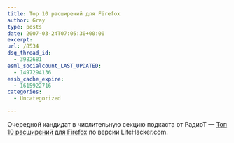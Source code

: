 ```yaml
---
title: Top 10 расширений для Firefox
author: Gray
type: posts
date: 2007-03-24T07:05:30+00:00
excerpt:
url: /8534
dsq_thread_id:
  - 3982681
esml_socialcount_LAST_UPDATED:
  - 1497294136
essb_cache_expire:
  - 1615922716
categories:
  - Uncategorized

---
```








Очередной кандидат в числительную секцию подкаста от РадиоТ &#8212; <a href="http://lifehacker.com/software/firefox-extensions/lh-top-10--must+have-firefox-extensions-246127.php" target="_blank">Топ 10 расширений для Firefox</a> по версии LifeHacker.com.
